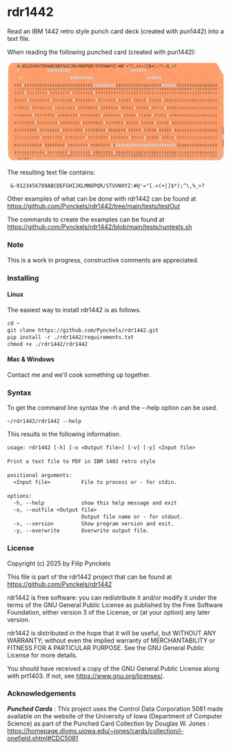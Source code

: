 # rdr1442

Read an IBM 1442 retro style punch card deck (created with pun1442) into a text file.

When reading the following punched card (created with pun1442):

![Fortran source code example](tests/testIn/test1.png)

The resulting text file contains:

     &-0123456789ABCDEFGHIJKLMNOPQR/STUVWXYZ:#@'="[.<(+|]$*);^\,%_>?

Other examples of what can be done with rdr1442 can be found at https://github.com/Pynckels/rdr1442/tree/main/tests/testOut

The commands to create the examples can be found at https://github.com/Pynckels/rdr1442/blob/main/tests/runtests.sh

### Note

This is a work in progress, constructive comments are appreciated.

### Installing

#### Linux

The easiest way to install rdr1442 is as follows.

    cd ~
    git clone https://github.com/Pynckels/rdr1442.git
    pip install -r ./rdr1442/requirements.txt
    chmod +x ./rdr1442/rdr1442

#### Mac & Windows

Contact me and we'll cook something up together.

### Syntax

To get the command line syntax the -h and the --help option can be used.

    ~/rdr1442/rdr1442 --help

This results in the following information.

    usage: rdr1442 [-h] [-o <Output file>] [-v] [-y] <Input file>

    Print a text file to PDF in IBM 1403 retro style

    positional arguments:
      <Input file>          File to process or - for stdin.

    options:
      -h, --help            show this help message and exit
      -o, --outfile <Output file>
                            Output file name or - for stdout.
      -v, --version         Show program version and exit.
      -y, --overwrite       Overwrite output file.

### License

Copyright (c) 2025 by Filip Pynckels

This file is part of the rdr1442 project that can be found at
https://github.com/Pynckels/rdr1442

rdr1442 is free software: you can redistribute it and/or modify
it under the terms of the GNU General Public License as published by
the Free Software Foundation, either version 3 of the License, or
(at your option) any later version.

rdr1442 is distributed in the hope that it will be useful,
but WITHOUT ANY WARRANTY; without even the implied warranty of
MERCHANTABILITY or FITNESS FOR A PARTICULAR PURPOSE. See the
GNU General Public License for more details.

You should have received a copy of the GNU General Public License
along with prt1403. If not, see <https://www.gnu.org/licenses/>.

### Acknowledgements

***Punched Cards*** : This project uses the Control Data Corporation 5081 made available on the website of the University of Iowa (Department of Computer Science) as part of the Punched Card Collection by Douglas W. Jones : https://homepage.divms.uiowa.edu/~jones/cards/collection/i-onefield.shtml#CDC5081
